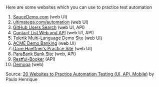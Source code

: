 Here are some websites which you can use to practice test automation

1. [SauceDemo.com](https://www.saucedemo.com/) (web UI)
2. [ultimateqa.com/automation](https://ultimateqa.com/automation) (web UI)
3. [GitHub Users Search](https://gh-users-search.netlify.app/) (web UI, API)
4. [Contact List Web and API](https://thinking-tester-contact-list.herokuapp.com/) (web UI, API)
5. [Telerik Multi-Language Demo Site](https://www.telerik.com/support/demos) (web UI)
6. [ACME Demo Banking](https://demo.applitools.com/) (web UI)
7. [Dave Haeffner’s Practice Site](https://the-internet.herokuapp.com/) (web UI)
8. [ParaBank Bank Site](https://parabank.parasoft.com/parabank/index.htm) (web, API)
9. [Restful-Booker](https://restful-booker.herokuapp.com/) (API)
10. [Demoqa](https://demoqa.com/) (web)

Source: [20 Websites to Practice Automation Testing (UI, API, Mobile)](https://ultimateqa.com/dummy-automation-websites/)
by Paulo Henrique
